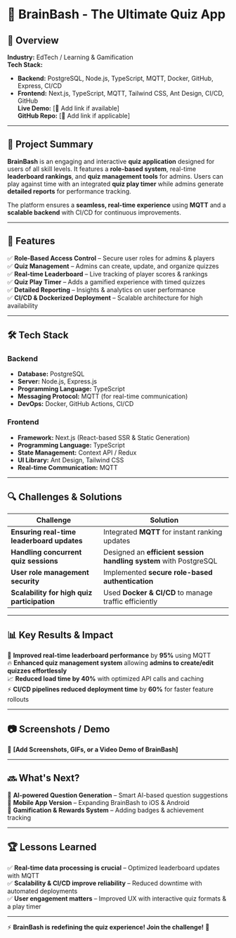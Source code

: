 # 🧠 BrainBash - The Ultimate Quiz App

## 📖 Overview

**Industry:** EdTech / Learning & Gamification  
**Tech Stack:**  
- **Backend:** PostgreSQL, Node.js, TypeScript, MQTT, Docker, GitHub, Express, CI/CD  
- **Frontend:** Next.js, TypeScript, MQTT, Tailwind CSS, Ant Design, CI/CD, GitHub  
**Live Demo:** [🔗 Add link if available]  
**GitHub Repo:** [🔗 Add link if applicable]  

---

## 🚀 Project Summary

**BrainBash** is an engaging and interactive **quiz application** designed for users of all skill levels. It features a **role-based system**, real-time **leaderboard rankings**, and **quiz management tools** for admins. Users can play against time with an integrated **quiz play timer** while admins generate **detailed reports** for performance tracking.

The platform ensures a **seamless, real-time experience** using **MQTT** and a **scalable backend** with CI/CD for continuous improvements.

---

## 🎯 Features

✅ **Role-Based Access Control** – Secure user roles for admins & players  
✅ **Quiz Management** – Admins can create, update, and organize quizzes  
✅ **Real-time Leaderboard** – Live tracking of player scores & rankings  
✅ **Quiz Play Timer** – Adds a gamified experience with timed quizzes  
✅ **Detailed Reporting** – Insights & analytics on user performance  
✅ **CI/CD & Dockerized Deployment** – Scalable architecture for high availability  

---

## 🛠️ Tech Stack

### **Backend**
- **Database:** PostgreSQL  
- **Server:** Node.js, Express.js  
- **Programming Language:** TypeScript  
- **Messaging Protocol:** MQTT (for real-time communication)  
- **DevOps:** Docker, GitHub Actions, CI/CD  

### **Frontend**
- **Framework:** Next.js (React-based SSR & Static Generation)  
- **Programming Language:** TypeScript  
- **State Management:** Context API / Redux  
- **UI Library:** Ant Design, Tailwind CSS  
- **Real-time Communication:** MQTT  

---

## 🔍 Challenges & Solutions

| **Challenge**                               | **Solution**                                                            |
|--------------------------------------------|-------------------------------------------------------------------------|
| **Ensuring real-time leaderboard updates** | Integrated **MQTT** for instant ranking updates                         |
| **Handling concurrent quiz sessions**      | Designed an **efficient session handling system** with PostgreSQL       |
| **User role management security**          | Implemented **secure role-based authentication**                        |
| **Scalability for high quiz participation**| Used **Docker & CI/CD** to manage traffic efficiently                  |

---

## 📊 Key Results & Impact

🚀 **Improved real-time leaderboard performance** by **95%** using MQTT  
🔥 **Enhanced quiz management system** allowing **admins to create/edit quizzes effortlessly**  
📈 **Reduced load time by 40%** with optimized API calls and caching  
⚡ **CI/CD pipelines reduced deployment time** by **60%** for faster feature rollouts  

---

## 📷 Screenshots / Demo  

📌 **[Add Screenshots, GIFs, or a Video Demo of BrainBash]**  

---

## 🔜 What's Next?

🔹 **AI-powered Question Generation** – Smart AI-based question suggestions  
🔹 **Mobile App Version** – Expanding BrainBash to iOS & Android  
🔹 **Gamification & Rewards System** – Adding badges & achievement tracking  

---

## 🏆 Lessons Learned  

✅ **Real-time data processing is crucial** – Optimized leaderboard updates with MQTT  
✅ **Scalability & CI/CD improve reliability** – Reduced downtime with automated deployments  
✅ **User engagement matters** – Improved UX with interactive quiz formats & a play timer  

---

⚡ **BrainBash is redefining the quiz experience! Join the challenge!** 🚀  
